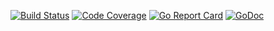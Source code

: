 [![Build Status](https://travis-ci.org/smartystreets/clock.svg?branch=master)](https://travis-ci.org/smartystreets/clock)
[![Code Coverage](https://codecov.io/gh/smartystreets/clock/branch/master/graph/badge.svg)](https://codecov.io/gh/smartystreets/clock)
[![Go Report Card](https://goreportcard.com/badge/github.com/smartystreets/clock)](https://goreportcard.com/report/github.com/smartystreets/clock)
[![GoDoc](https://godoc.org/github.com/smartystreets/clock?status.svg)](http://godoc.org/github.com/smartystreets/clock)
